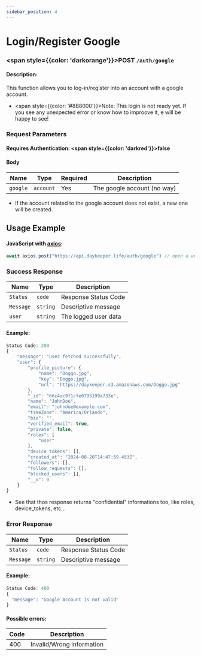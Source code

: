 ```yaml
---
sidebar_position: 4
---
```


# Login/Register Google

### <span style={{color: 'darkorange'}}>POST</span> `/auth/google`

#### Description:

This function allows you to log-in/register into an account with a google account.

- <span style={{color: '#8B8000'}}>Note:</span> This login is not ready yet. If you see any unexpected error or know how to improove it, e will be happy to see!

### Request Parameters

#### Requires Authentication: <span style={{color: 'darkred'}}>false</span>

#### Body

| Name     | Type      | Required | Description                 |
| -------- | --------- | -------- | --------------------------- |
| `google` | `account` | Yes      | The google account (no way) |

- If the account related to the google account does not exist, a new one will be created.

## Usage Example

#### JavaScript with <a href="https://axios-http.com/docs/intro">axios</a>:

```javascript
await axios.post("https://api.daykeeper.life/auth/google") // open a web page
```

### Success Response

| Name      | Type     | Description          |
| --------- | -------- | -------------------- |
| `Status`  | `code`   | Response Status Code |
| `Message` | `string` | Descriptive message  |
| `user`    | `string` | The logged user data |

#### Example:

```javascript
Status Code: 200
{
    "message": "user fetched successfully",
    "user": {
        "profile_picture": {
            "name": "Doggo.jpg",
            "key": "Doggo.jpg",
            "url": "https://daykeeper.s3.amazonaws.com/Doggo.jpg"
        },
        "_id": "66c4ac9f1cfe0795199a733e",
        "name": "JohnDoe",
        "email": "johndoe@example.com",
        "timeZone": "America/Orlando",
        "bio": "",
        "verified_email": true,
        "private": false,
        "roles": [
            "user"
        ],
        "device_tokens": [],
        "created_at": "2024-08-20T14:47:59.453Z",
        "followers": [],
        "follow_requests": [],
        "blocked_users": [],
        "__v": 0
    }
}
```

- See that thos response returns "confidential" informations too, like roles, device_tokens, etc...

### Error Response

| Name      | Type     | Description          |
| --------- | -------- | -------------------- |
| `Status`  | `code`   | Response Status Code |
| `Message` | `string` | Descriptive message  |

#### Example:

```javascript
Status Code: 400
{
  "message": "Google Account is not valid"
}
```

#### Possible errors:

| Code | Description               |
| ---- | ------------------------- |
| 400  | Invalid/Wrong information |
